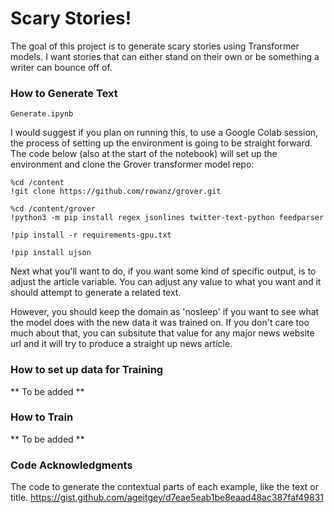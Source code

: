 # Scary Stories!

The goal of this project is to generate scary stories using Transformer models. I want stories that can either stand on their own or be something a writer can bounce off of.

### How to Generate Text

    Generate.ipynb

I would suggest if you plan on running this, to use a Google Colab session, the process of setting up the environment is going to be straight forward. The code below (also at the start of the notebook) will set up the environment and clone the Grover transformer model repo:

    %cd /content
    !git clone https://github.com/rowanz/grover.git

    %cd /content/grover
    !python3 -m pip install regex jsonlines twitter-text-python feedparser

    !pip install -r requirements-gpu.txt

    !pip install ujson

Next what you'll want to do, if you want some kind of specific output, is to adjust the article variable. You can adjust any value to what you want and it should attempt to generate a related text.

However, you should keep the domain as 'nosleep' if you want to see what the model does with the new data it was trained on. If you don't care too much about that, you can subsitute that value for any major news website url and it will try to produce a straight up news article. 

### How to set up data for Training

** To be added **

### How to Train

** To be added **

### Code Acknowledgments

The code to generate the contextual parts of each example, like the text or title.
https://gist.github.com/ageitgey/d7eae5eab1be8eaad48ac387faf49831
